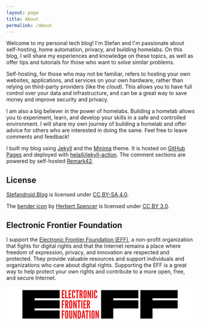 ```yaml
---
layout: page
title: About
permalink: /about
---
```


Welcome to my personal tech blog! I'm Stefan and I'm passionate about self-hosting, home automation, privacy, and building homelabs. On this blog, I will share my experiences and knowledge on these topics, as well as offer tips and tutorials for those who want to solve similar problems.

Self-hosting, for those who may not be familiar, refers to hosting your own websites, applications, and services on your own hardware, rather than relying on third-party providers (like the _cloud_). This allows you to have full control over your data and infrastructure, and can be a great way to save money and improve security and privacy.

I am also a big believer in the power of homelabs. Building a homelab allows you to experiment, learn, and develop your skills in a safe and controlled environment. I will share my own journey of building a homelab and offer advice for others who are interested in doing the same. Feel free to leave comments and feedback!

I built my blog using [Jekyll](https://github.com/jekyll/jekyll) and the [Minima](https://github.com/jekyll/minima)
theme. It is hosted on [GitHub Pages](https://pages.github.com) and deployed with
[helaili/jekyll-action](https://github.com/helaili/jekyll-action). The comment sections are powered by self-hosted
[Remark42](https://remark42.com).

## License

[Stefandroid Blog](https://blog.stefandroid.com) is licensed under
[CC BY-SA 4.0](http://creativecommons.org/licenses/by-sa/4.0/).

The [bender icon](https://thenounproject.com/term/system/333633) by [Herbert Spencer](https://thenounproject.com/hspencer)
is licensed under [CC BY 3.0](https://creativecommons.org/licenses/by/3.0/).

## Electronic Frontier Foundation

I support the [Electronic Frontier Foundation (EFF)](https://www.eff.org/), a non-profit organization that fights for digital rights and that the Internet remains a place where freedom of expression, privacy, and innovation are respected and protected. They provide valuable resources and support individuals and organizations who care about digital rights. Supporting the EFF is a great way to help protect your own rights and contribute to a more open, free, and secure Internet.

[![Support EFF](/assets/images/eff-banner.png)](https://www.eff.org/work)
